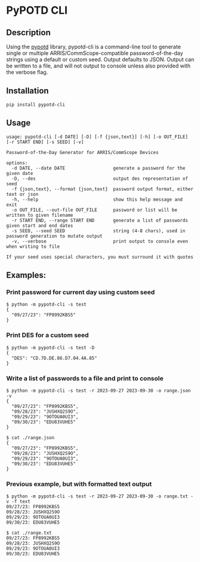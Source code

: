 # PyPOTD CLI

## Description
Using the [pypotd](https://pypi.org/project/pypotd) library, pypotd-cli is a command-line tool to generate single or multiple ARRIS/CommScope-compatible password-of-the-day strings using a default or custom seed. Output defaults to JSON. Output can be written to a file, and will not output to console unless also provided with the verbose flag.

## Installation
```
pip install pypotd-cli
```

## Usage
```
usage: pypotd-cli [-d DATE] [-D] [-f {json,text}] [-h] [-o OUT_FILE] [-r START END] [-s SEED] [-v]

Password-of-the-Day Generator for ARRIS/CommScope Devices

options:
  -d DATE, --date DATE                  generate a password for the given date
  -D, --des                             output des representation of seed
  -f {json,text}, --format {json,text}  password output format, either text or json
  -h, --help                            show this help message and exit
  -o OUT_FILE, --out-file OUT_FILE      password or list will be written to given filename
  -r START END, --range START END       generate a list of passwords given start and end dates
  -s SEED, --seed SEED                  string (4-8 chars), used in password generation to mutate output
  -v, --verbose                         print output to console even when writing to file

If your seed uses special characters, you must surround it with quotes
```

## Examples:
### Print password for current day using custom seed
```
$ python -m pypotd-cli -s test
{
  "09/27/23": "FP8992KBS5"
}
```

### Print DES for a custom seed
```
$ python -m pypotd-cli -s test -D
{
  "DES": "CD.7D.DE.86.D7.04.4A.85"
}
```

### Write a list of passwords to a file and print to console
```
$ python -m pypotd-cli -s test -r 2023-09-27 2023-09-30 -o range.json -v
{
  "09/27/23": "FP8992KBS5",
  "09/28/23": "JUSHXQ2S9O",
  "09/29/23": "9OTOUA0UI3",
  "09/30/23": "EDU83VUHE5"
}

$ cat ./range.json
{
  "09/27/23": "FP8992KBS5",
  "09/28/23": "JUSHXQ2S9O",
  "09/29/23": "9OTOUA0UI3",
  "09/30/23": "EDU83VUHE5"
}
```

### Previous example, but with formatted text output
```
$ python -m pypotd-cli -s test -r 2023-09-27 2023-09-30 -o range.txt -v -f text
09/27/23: FP8992KBS5
09/28/23: JUSHXQ2S9O
09/29/23: 9OTOUA0UI3
09/30/23: EDU83VUHE5

$ cat ./range.txt
09/27/23: FP8992KBS5
09/28/23: JUSHXQ2S9O
09/29/23: 9OTOUA0UI3
09/30/23: EDU83VUHE5
```